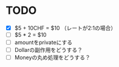 # TODO

- [x] $5 + 10CHF = $10 （レートが2:1の場合）
- [ ] $5 * 2 = $10
- [ ] amountをprivateにする
- [ ] Dollarの副作用をどうする？
- [ ] Moneyの丸め処理をどうする？
